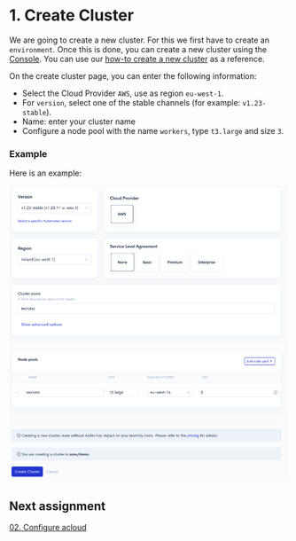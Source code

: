 # 1. Create Cluster

We are going to create a new cluster. For this we first have to create an `environment`. Once this is done, you can create a new cluster using the [Console](https://console.avisi.cloud). You can use our [how-to create a new cluster](https://docs.avisi.cloud/docs/how-to/how-to-create-a-new-cluster/) as a reference.

On the create cluster page, you can enter the following information:

- Select the Cloud Provider `AWS`, use as region `eu-west-1`.
- For `version`, select one of the stable channels (for example: `v1.23-stable`).
- Name: enter your cluster name
- Configure a node pool with the name `workers`, type `t3.large` and size `3`.

### Example 

Here is an example:

![create cluster example](/img/create-cluster-example.png)

## Next assignment

[02. Configure acloud](/assignments/02-configure-acloud.md)
